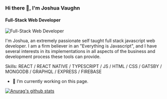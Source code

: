 ### Hi there 👋, I'm Joshua Vaughn
#### Full-Stack Web Developer
![Full-Stack Web Developer](https://media-exp1.licdn.com/dms/image/C4E16AQE3IXtX4dAMlQ/profile-displaybackgroundimage-shrink_350_1400/0/1608772706507?e=1614211200&v=beta&t=SqGOVvYbgkXjoHYmCz6O_2WHhMjgIUWKZtLeILaiY5Q)

I'm Joshua, an extremely passionate self taught full stack javascript web developer. I am a firm believer in an "Everything is Javascript", and I have several interests in its implementations in all aspects of the business and development process these tools can provide.

Skills: REACT / REACT NATIVE / TYPESCRIPT / JS / HTML / CSS / GATSBY / MONGODB / GRAPHQL / EXPRESS / FIREBASE

- 🔭 I’m currently working on this page. 


[![Anurag's github stats](https://github-readme-stats.vercel.app/api?username=joshua-v-dev)](https://github.com/anuraghazra/github-readme-stats)
